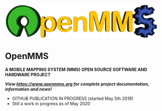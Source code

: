 <!--- <img src="./images/logo_pc7_sm.png"> --->
<img src="./images/logo1_sm.png">
<br>

# OpenMMS
**A MOBILE MAPPING SYSTEM (MMS) OPEN SOURCE SOFTWARE AND HARDWARE PROJECT**

***View https://www.openmms.org for complete project documentation, information and news!***

 - GITHUB PUBLICATION IN PROGRESS (started May 5th 2019)
 - Still a work in progress as of May 2020
